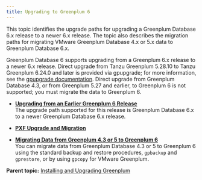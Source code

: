 ```yaml
---
title: Upgrading to Greenplum 6 
---
```


This topic identifies the upgrade paths for upgrading a Greenplum Database 6.x release to a newer 6.x release. The topic also describes the migration paths for migrating VMware Greenplum Database 4.x or 5.x data to Greenplum Database 6.x.

Greenplum Database 6 supports upgrading from a Greenplum 6.x release to a newer 6.x release. Direct upgrade from Tanzu Greenplum 5.28.10 to Tanzu Greenplum 6.24.0 and later is provided via gpupgrade; for more information, see the [gpupgrade documentation](https://docs.vmware.com/en/VMware-Greenplum-Upgrade/index.html). Direct upgrade from Greenplum Database 4.3, or from Greenplum 5.27 and earlier, to Greenplum 6 is not supported; you must migrate the data to Greenplum 6.

-   **[Upgrading from an Earlier Greenplum 6 Release](upgrading.html)**  
The upgrade path supported for this release is Greenplum Database 6.x to a newer Greenplum Database 6.x release.
-   **[PXF Upgrade and Migration](../pxf/pxf_upgrade_migration.html)**  

-   **[Migrating Data from Greenplum 4.3 or 5 to Greenplum 6](migrate.html)**  
You can migrate data from Greenplum Database 4.3 or 5 to Greenplum 6 using the standard backup and restore procedures, `gpbackup` and `gprestore`, or by using `gpcopy` for VMware Greenplum.

**Parent topic:** [Installing and Upgrading Greenplum](install_guide.html)

